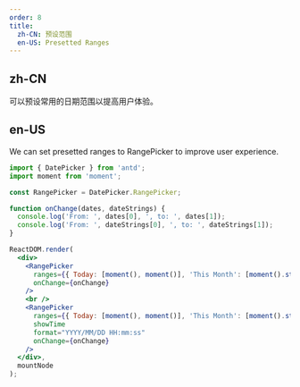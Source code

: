 ```yaml
---
order: 8
title:
  zh-CN: 预设范围
  en-US: Presetted Ranges
---
```


## zh-CN

可以预设常用的日期范围以提高用户体验。

## en-US

We can set presetted ranges to RangePicker to improve user experience.

````jsx
import { DatePicker } from 'antd';
import moment from 'moment';

const RangePicker = DatePicker.RangePicker;

function onChange(dates, dateStrings) {
  console.log('From: ', dates[0], ', to: ', dates[1]);
  console.log('From: ', dateStrings[0], ', to: ', dateStrings[1]);
}

ReactDOM.render(
  <div>
    <RangePicker
      ranges={{ Today: [moment(), moment()], 'This Month': [moment().startOf('month'), moment().endOf('month')] }}
      onChange={onChange}
    />
    <br />
    <RangePicker
      ranges={{ Today: [moment(), moment()], 'This Month': [moment().startOf('month'), moment().endOf('month')] }}
      showTime
      format="YYYY/MM/DD HH:mm:ss"
      onChange={onChange}
    />
  </div>,
  mountNode
);
````
